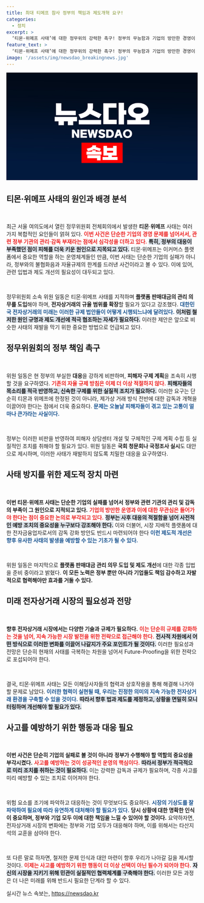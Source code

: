 ```yaml
---
title: 최대 티메프 참사 정부의 책임과 제도개혁 요구!
categories:
  - 정치
excerpt: >
  ‘티몬·위메프 사태’에 대한 정무위의 강력한 촉구! 정부의 무능함과 기업의 방만한 경영이 맞물려 불거진 대참사, 피해자 구제와 제도 개선이 시급하다. 클릭 후 진실을 확인하세요!
feature_text: >
  ‘티몬·위메프 사태’에 대한 정무위의 강력한 촉구! 정부의 무능함과 기업의 방만한 경영이 맞물려 불거진 대참사, 피해자 구제와 제도 개선이 시급하다. 클릭 후 진실을 확인하세요!
image: '/assets/img/newsdao_breakingnews.jpg'
---
```


<p><img src="/assets/img/newsdao_breakingnews.jpg" alt="bookingtag 속보" /></p>

<h2 data-ke-size="size26">티몬·위메프 사태의 원인과 배경 분석</h2>

<p data-ke-size="size16">&nbsp;</p>최근 서울 여의도에서 열린 정무위원회 전체회의에서 발생한 <b>티몬</b>·<b>위메프</b> 사태는 여러 가지 복합적인 요인들이 얽혀 있다. <b><span style="color: #ee2323;">이번 사건은 단순한 기업의 경영 문제를 넘어서서, 관련 정부 기관의 관리·감독 부재라는 점에서 심각성을 더하고 있다.</span></b> <b><span style="background-color: #21538527;">특히, 정부의 대응이 부족했던 점이 피해를 더욱 키운 원인으로 지목되고 있다.</span></b> 티몬·위메프는 이커머스 플랫폼에서 중요한 역할을 하는 운영체계들인 만큼, 이번 사태는 단순한 기업의 실패가 아니라, 정부와의 불협화음과 자율규제의 한계를 드러낸 사건이라고 볼 수 있다. 이에 있어, 관련 입법과 제도 개선의 필요성이 대두되고 있다.</p> 

<p data-ke-size="size16">&nbsp;</p>정무위원회 소속 위원 일동은 티몬·위메프 사태를 지적하며 <b>플랫폼 판매대금의 관리 의무를 도입</b>해야 하며, <b>전자상거래의 규율 범위를 확장</b>할 필요가 있다고 강조했다. <b><span style="color: #1a5490;">대한민국 전자상거래의 미래는 이러한 규제 법안들이 어떻게 시행되느냐에 달려있다.</span></b> <b><span style="background-color: #21538527;">이처럼 철저한 원인 규명과 제도 개선에 적극 협조하는 자세가 필요하다.</span></b> 이러한 제안은 앞으로 비슷한 사태의 재발을 막기 위한 중요한 방법으로 언급되고 있다.

<h2 data-ke-size="size26">정무위원회의 정부 책임 촉구</h2>

<p data-ke-size="size16">&nbsp;</p>위원 일동은 현 정부의 부실한 <b>대응</b>을 강하게 비판하며, <b>피해자 구제 계획</b>을 조속히 시행할 것을 요구하였다. <b><span style="color: #ee2323;">기존의 자율 규제 방침은 이제 더 이상 적절하지 않다.</span></b> <b><span style="background-color: #21538527;">피해자들의 목소리를 적극 반영하고, 신속한 구제를 위한 실질적 조치가 필요하다.</span></b> 이러한 요구는 단순히 티몬과 위메프에 한정된 것이 아니라, 제가상 거래 방식 전반에 대한 감독과 개혁을 이끌어야 한다는 점에서 더욱 중요하다. <b><span style="color: #1a5490;">문제는 오늘날 피해자들이 겪고 있는 고통이 얼마나 큰가라는 사실이다.</span></b>

<p data-ke-size="size16">&nbsp;</p>정부는 이러한 비판을 반영하여 피해자 상담센터 개설 및 구체적인 구제 계획 수립 등 실질적인 조치를 취해야 할 필요가 있다. 위원 일동은 <b>국회 청문회나 국정조사 실시</b>도 대안으로 제시하며, 이러한 사태가 재발하지 않도록 치밀한 대응을 요구하였다.

<h2 data-ke-size="size26">사태 방지를 위한 제도적 장치 마련</h2>

<p data-ke-size="size16">&nbsp;</p> <b>이번 티몬·위메프 사태는 단순한 기업의 실패를 넘어서</b> <b>정부와 관련 기관의 관리 및 감독의 부족이 그 원인으로 지적되고 있다.</b> <b><span style="color: #ee2323;">기업의 방만한 운영과 이에 대한 무관심은 들어가야 한다는 점이 중요한 논의로 부각되고 있다.</span></b> <b><span style="background-color: #21538527;">정부는 사후 대응의 적절함을 넘어 사전적인 예방 조치의 중요성을 누구보다 강조해야 한다.</span></b> 이와 더불어, 시장 지배적 플랫폼에 대한 전자금융업자로서의 감독 강화 방안도 반드시 마련되어야 한다 <b><span style="color: #1a5490;">이런 제도적 개선은 향후 유사한 사태의 발생을 예방할 수 있는 기초가 될 수 있다.</span></b>

<p data-ke-size="size16">&nbsp;</p>위원 일동은 마지막으로 <b>플랫폼 판매대금 관리 의무 도입 및 제도 개선</b>에 대한 각종 입법을 준비 중이라고 밝혔다. <b>이 모든 노력은 정부 뿐만 아니라 기업들도 책임 감수하고 자발적으로 협력해야만 효과를 거둘 수 있다.</b>

<h2 data-ke-size="size26">미래 전자상거래 시장의 필요성과 전망</h2>

<p data-ke-size="size16">&nbsp;</p> <b>향후 전자상거래 시장에서는 다양한 기술과 규제가 필요하다.</b> <b><span style="color: #ee2323;">이는 단순히 규제를 강화하는 것을 넘어, 지속 가능한 시장 발전을 위한 전략으로 접근해야 한다.</span></b> <b><span style="background-color: #21538527;">전사적 차원에서 어떤 방식으로 이러한 변화를 이끌어 나갈지가 주요 포인트가 될 것이다.</span></b> 이러한 필요성과 전망은 단순히 현재의 사태를 극복하는 차원을 넘어서 Future-Proofing을 위한 전략으로 포섭되어야 한다. </p>

<p data-ke-size="size16">&nbsp;</p>결국, 티몬·위메프 사태는 모든 이해당사자들의 협력과 상호작용을 통해 해결해 나가야 할 문제로 남았다. <b><span style="color: #1a5490;">이러한 협력이 실현될 때, 우리는 진정한 의미의 지속 가능한 전자상거래 환경을 구축할 수 있을 것이다.</span></b> <b><span style="background-color: #21538527;">따라서 향후 법과 제도를 제정하고, 상황을 면밀히 모니터링하며 개선해야 할 필요가 있다.</span></b> 

<h2 data-ke-size="size26">사고를 예방하기 위한 행동과 대응 필요</h2>

<p data-ke-size="size16">&nbsp;</p> <b>이번 사건은 단순히 기업의 실패로 볼 것이 아니라</b> <b>정부가 수행해야 할 역할의 중요성을 부각시켰다.</b> <b><span style="color: #ee2323;">사고를 예방하는 것이 성공적인 운영의 핵심이다.</span></b> <b><span style="background-color: #21538527;">따라서 정부가 적극적으로 미리 조치를 취하는 것이 필요하다.</span></b> 이는 강력한 감독과 규제가 필요하며, 각종 사고를 미리 예방할 수 있는 조치로 이어져야 한다. </p>

<p><p data-ke-size="size16">&nbsp;</p>위험 요소를 조기에 파악하고 대응하는 것이 무엇보다도 중요하다. <b><span style="color: #1a5490;">시장의 기상도를 잘 파악하여 필요에 따라 유연하게 대처해야 할 필요가 있다.</span></b> <b>당시 상황에 대한 명확한 인식이 중요하며, 정부와 기업 모두 이에 대한 책임을 느낄 수 있어야 할 것이다.</b> 요약하자면, 전자상거래 시장의 변화에는 정부와 기업 모두가 대응해야 하며, 이를 위해서는 타산지석의 교훈을 삼아야 한다. </p>

<p><p data-ke-size="size16">&nbsp;</p> 또 다른 말로 하자면, 철저한 문제 인식과 대안 마련이 향후 우리가 나아갈 길을 제시할 것이다. <b><span style="color: #ee2323;">이제는 사고를 예방하기 위한 행동이 더 이상 선택이 아닌 필수가 되어야 한다.</span></b> <b><span style="background-color: #21538527;">자신의 시장을 지키기 위해 민관이 실질적인 협력체계를 구축해야 한다.</span></b>  이러한 모든 과정은 더 나은 미래를 위해 반드시 필요한 단계라 할 수 있다.</p>
실시간 뉴스 속보는, <a href="https://newsdao.kr" rel="dofollow">https://newsdao.kr</a>


